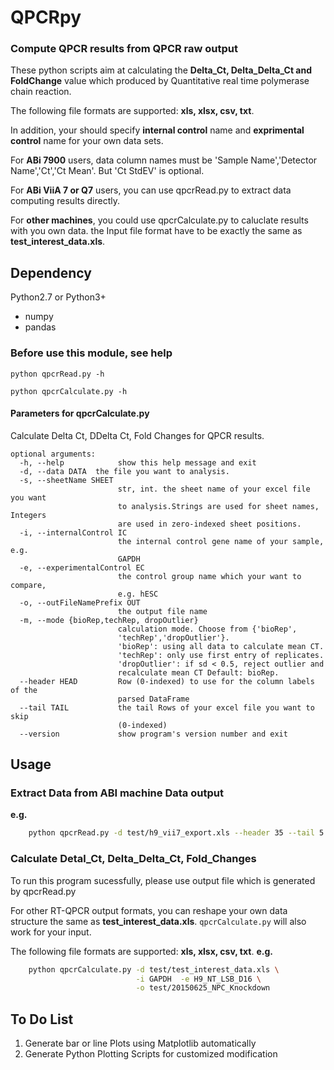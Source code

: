 # QPCRpy

### Compute QPCR results from QPCR raw output  


These python scripts aim at calculating the **Delta_Ct, Delta_Delta_Ct and FoldChange** value which
produced by Quantitative real time polymerase chain reaction.


The following file formats are supported: **xls, xlsx, csv, txt**.

In addition, your should specify **internal control** name and **exprimental control** name for your own data sets.

For **ABi 7900** users, data column names must be 'Sample Name','Detector Name','Ct','Ct Mean'. But 'Ct StdEV' is optional.

For **ABi ViiA 7 or Q7** users, you can use qpcrRead.py to extract data computing results directly.

For **other machines**, you could use qpcrCalculate.py to caluclate results with you own data. the Input file format have to be
exactly the same as **test_interest_data.xls**.


## Dependency

Python2.7 or Python3+

* numpy
* pandas

### Before use this module, see help

    python qpcrRead.py -h

    python qpcrCalculate.py -h


#### Parameters for qpcrCalculate.py

Calculate Delta Ct, DDelta Ct, Fold Changes for QPCR results.

    optional arguments:
      -h, --help            show this help message and exit
      -d, --data DATA  the file you want to analysis.
      -s, --sheetName SHEET
                            str, int. the sheet name of your excel file you want
                            to analysis.Strings are used for sheet names, Integers
                            are used in zero-indexed sheet positions.
      -i, --internalControl IC
                            the internal control gene name of your sample, e.g.
                            GAPDH
      -e, --experimentalControl EC
                            the control group name which your want to compare,
                            e.g. hESC
      -o, --outFileNamePrefix OUT
                            the output file name
      -m, --mode {bioRep,techRep, dropOutlier}
                            calculation mode. Choose from {'bioRep',
                            'techRep','dropOutlier'}.
                            'bioRep': using all data to calculate mean CT.
                            'techRep': only use first entry of replicates.
                            'dropOutlier': if sd < 0.5, reject outlier and
                            recalculate mean CT Default: bioRep.
      --header HEAD         Row (0-indexed) to use for the column labels of the
                            parsed DataFrame
      --tail TAIL           the tail Rows of your excel file you want to skip
                            (0-indexed)
      --version             show program's version number and exit


## Usage

### Extract Data from ABI machine  Data output

**e.g.**  

```bash
    python qpcrRead.py -d test/h9_vii7_export.xls --header 35 --tail 5  -o test/output
```

### Calculate Detal_Ct, Delta_Delta_Ct, Fold_Changes

To run this program sucessfully, please use output file which is generated by qpcrRead.py

For other RT-QPCR output formats, you can reshape your own data structure the same as **test_interest_data.xls**. `qpcrCalculate.py` will also work for your input. 

The following file formats are supported: **xls, xlsx, csv, txt**.
**e.g.**

```bash
    python qpcrCalculate.py -d test/test_interest_data.xls \
                            -i GAPDH  -e H9_NT_LSB_D16 \
                            -o test/20150625_NPC_Knockdown
```

## To Do List

1. Generate bar or line Plots using Matplotlib automatically
2. Generate Python Plotting Scripts for customized modification
